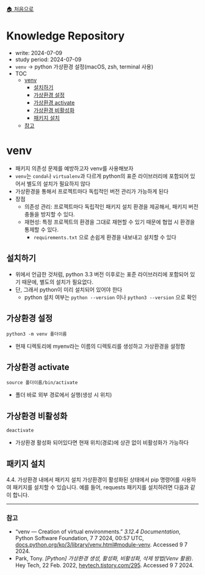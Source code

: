 [🏠 처음으로](/README.md)

# Knowledge Repository

- write: 2024-07-09
- study period: 2024-07-09
- `venv` → python 가상환경 설정(macOS, zsh, terminal 사용)
- TOC
    - [venv](#venv)
        - [설치하기](#설치하기)
        - [가상환경 설정](#가상환경-설정)
        - [가상환경 activate](#가상환경-activate)
        - [가상환경 비활성화](#가상환경-비활성화)
        - [패키지 설치](#패키지-설치)
    - [참고](#참고)


# venv

- 패키지 의존성 문제를 예방하고자 venv를 사용해보자
- `venv`는 `conda`나 `virtualenv`과 다르게 python의 표준 라이브러리에 포함되어 있어서 별도의 설치가 필요하지 않다
- 가상환경을 통해서 프로젝트마다 독립적인 버전 관리가 가능하게 된다
- 장점
    - 의존성 관리: 프로젝트마다 독립적인 패키지 설치 환경을 제공해서, 패키지 버전 충돌을 방지할 수 있다.
    - 재현성: 특정 프로젝트의 환경을 그대로 재현할 수 있기 때문에 협업 시 환경을 통제할 수 있다.
        - `requirements.txt` 으로 손쉽게 환경을 내보내고 설치할 수 있다


## 설치하기

- 위에서 언급한 것처럼, python 3.3 버전 이후로는 표준 라이브러리에 포함되어 있기 때문에, 별도의 설치가 필요없다.
- 단, 그래서 python이 미리 설치되어 있어야 한다
    - python 설치 여부는 `python --version` 이나 `python3 --version` 으로 확인


## 가상환경 설정

    python3 -m venv 폴더이름

- 현재 디렉토리에 myenv라는 이름의 디렉토리를 생성하고 가상환경을 설정함


## 가상환경 activate

    source 폴더이름/bin/activate

- 폴더 바로 외부 경로에서 실행(생성 시 위치)


## 가상환경 비활성화

    deactivate

-   가상환경 활성화 되어있다면 현재 위치(경로)에 상관 없이 비활성화가 가능하다


## 패키지 설치

4.4. 가상환경 내에서 패키지 설치
가상환경이 활성화된 상태에서 pip 명령어를 사용하여 패키지를 설치할 수 있습니다. 예를 들어, requests 패키지를 설치하려면 다음과 같이 합니다.

<!-- pip install requests -->
<!-- 1.requirements.txt 파일 사용 -->
<!-- 2.pip freeze > requirements.txt # 다르 환경에서 동일한 패키지 의존성 설치-->
<!-- 3. pip install -r requirements.txt -->


--- 

### 참고

- “venv — Creation of virtual environments.” _3.12.4 Documentation_, Python Software Foundation, 7 7 2024, 00:57 UTC, [docs.python.org/ko/3/library/venv.html#module-venv](https://docs.python.org/ko/3/library/venv.html#module-venv). Accessed 9 7 2024. 
- Park, Tony. _[Python] 가상환경 생성, 활성화, 비활성화, 삭제 방법(Venv 활용)_. Hey Tech, 22 Feb. 2022, [heytech.tistory.com/295](https://heytech.tistory.com/295). Accessed 9 7 2024.